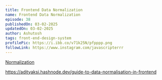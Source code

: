 ```yaml
---
title: Frontend Data Normalization
name: Frontend Data Normalization
episode: 38
publishedOn: 03-02-2025
updatedOn: 03-02-2025
author: Ashutosh
tags: front-end-design-system
profilePic: https://i.ibb.co/v71k25N/pfpppp.png
followLink: https://www.instagram.com/javascripterrr
---
```

[Normalization](https://www.google.com/search?q=data+normalization+in+frontend&sca_esv=58bf6c5c55e9fb61&sxsrf=AHTn8zpzjpjRJUAjDN7Vcf6mO-B0wuCHpQ%3A1740900668026&ei=PAnEZ8upAa_E4-EPhvXX-Q0&oq=Normalization+in+frotnend&gs_lp=Egxnd3Mtd2l6LXNlcnAiGU5vcm1hbGl6YXRpb24gaW4gZnJvdG5lbmQqAggAMggQABgFGA0YHjILEAAYgAQYhgMYigUyCxAAGIAEGIYDGIoFMgsQABiABBiGAxiKBTILEAAYgAQYhgMYigUyCxAAGIAEGIYDGIoFMgUQABjvBTIFEAAY7wUyCBAAGIAEGKIEMggQABiABBiiBEjLPVDKDFiOM3AGeAGQAQCYAdkBoAHyEaoBBjAuMTAuM7gBA8gBAPgBAZgCE6AC8xPCAgoQABiwAxjWBBhHwgIEECMYJ8ICChAAGIAEGEMYigXCAgoQABiABBgUGIcCwgIFEAAYgATCAggQABiABBixA8ICCxAAGIAEGJECGIoFwgIGEAAYFhgewgIIEAAYFhgKGB6YAwCIBgGQBgiSBwY2LjEwLjOgB9BZ&sclient=gws-wiz-serp)

<https://adityaksi.hashnode.dev/guide-to-data-normalisation-in-frontend>
